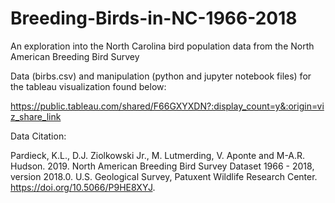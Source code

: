 # Breeding-Birds-in-NC-1966-2018
An exploration into the North Carolina bird population data from the North American Breeding Bird Survey

Data (birbs.csv) and manipulation (python and jupyter notebook files) for the tableau visualization found below:

https://public.tableau.com/shared/F66GXYXDN?:display_count=y&:origin=viz_share_link

Data Citation:

Pardieck, K.L., D.J. Ziolkowski Jr., M. Lutmerding, V. Aponte and M-A.R. Hudson. 2019. North American Breeding Bird Survey Dataset 1966 - 2018, version 2018.0. U.S. Geological Survey, Patuxent Wildlife Research Center. https://doi.org/10.5066/P9HE8XYJ.
